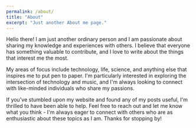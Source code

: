 ```yaml
---
permalink: /about/
title: "About"
excerpt: "Just another About me page."
---
```


Hello there! I am just another ordinary person and I am passionate about sharing my knowledge and experiences with others. I believe that everyone has something valuable to contribute, and I love to write about the things that interest me the most.

My areas of focus include technology, life, science, and anything else that inspires me to put pen to paper. I'm particularly interested in exploring the intersection of technology and music, and I'm always looking to connect with like-minded individuals who share my passions.

If you've stumbled upon my website and found any of my posts useful, I'm thrilled to have been able to help. Feel free to reach out and let me know what you think - I'm always eager to connect with others who are as enthusiastic about these topics as I am. Thanks for stopping by!
